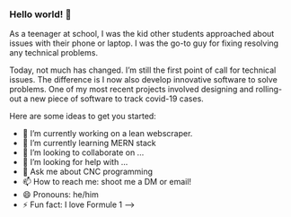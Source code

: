 ### Hello world! 👋

As a teenager at school, I was the kid other students approached about issues with their phone or laptop. I was the go-to guy for fixing resolving any technical problems.

Today, not much has changed. I’m still the first point of call for technical issues. The difference is I now also develop innovative software to solve problems. One of my most recent projects involved designing and rolling-out a new piece of software to track covid-19 cases.

Here are some ideas to get you started:

- 🔭 I’m currently working on a lean webscraper. 
- 🌱 I’m currently learning MERN stack
- 👯 I’m looking to collaborate on ...
- 🤔 I’m looking for help with ...
- 💬 Ask me about CNC programming 
- 📫 How to reach me: shoot me a DM or email!
- 😄 Pronouns: he/him
- ⚡ Fun fact: I love Formule 1
-->
